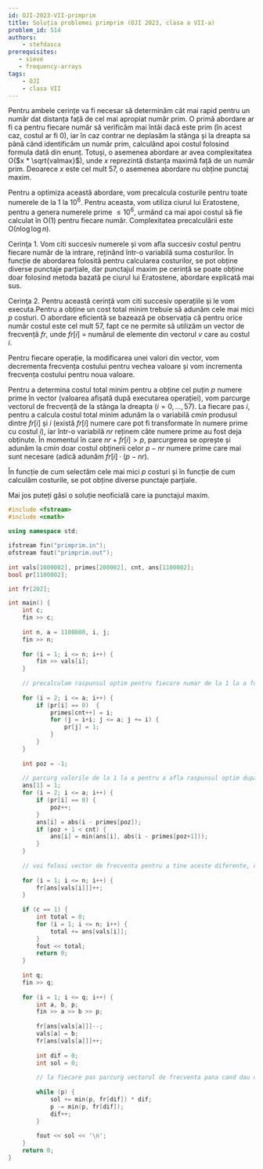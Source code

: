 ```yaml
---
id: OJI-2023-VII-primprim
title: Soluția problemei primprim (OJI 2023, clasa a VII-a)
problem_id: 514
authors:
    - stefdasca
prerequisites:
   - sieve
   - frequency-arrays
tags:
    - OJI
    - clasa VII
---
```



Pentru ambele cerințe va fi necesar să determinăm cât mai rapid pentru un număr
dat distanța față de cel mai apropiat număr prim. O primă abordare ar fi ca
pentru fiecare număr să verificăm mai întâi dacă este prim (în acest caz, costul
ar fi 0), iar în caz contrar ne deplasăm la stânga și la dreapta sa până când
identificăm un număr prim, calculând apoi costul folosind formula dată din
enunț. Totuși, o asemenea abordare ar avea complexitatea O($x * \sqrt{valmax}$),
unde $x$ reprezintă distanța maximă față de un număr prim. Deoarece $x$ este cel
mult 57, o asemenea abordare nu obține punctaj maxim.

Pentru a optimiza această abordare, vom precalcula costurile pentru toate
numerele de la 1 la $10^6$. Pentru aceasta, vom utiliza ciurul lui Eratostene,
pentru a genera numerele prime $\leq 10^6$, urmând ca mai apoi costul să fie
calculat în O(1) pentru fiecare număr. Complexitatea precalculării este O($n
\log \log n$).

Cerinţa 1. Vom citi succesiv numerele și vom afla succesiv costul pentru fiecare
număr de la intrare, reținând într-o variabilă suma costurilor. În funcție de
abordarea folosită pentru calcularea costurilor, se pot obține diverse punctaje
parțiale, dar punctajul maxim pe cerință se poate obține doar folosind metoda
bazată pe ciurul lui Eratostene, abordare explicată mai sus.

Cerinţa 2. Pentru această cerință vom citi succesiv operațiile și le vom
executa.Pentru a obține un cost total minim trebuie să adunăm cele mai mici $p$
costuri. O abordare eficientă se bazează pe observația că pentru orice număr
costul este cel mult 57, fapt ce ne permite să utilizăm un vector de frecvență
$fr$, unde $fr[i]$ = numărul de elemente din vectorul $v$ care au costul $i$.

Pentru fiecare operație, la modificarea unei valori din vector, vom decrementa
frecvența costului pentru vechea valoare și vom incrementa frecvența costului
pentru noua valoare.

Pentru a determina costul total minim pentru a obține cel puțin $p$ numere prime
în vector (valoarea afișată după executarea operației), vom parcurge vectorul de
frecvență de la stânga la dreapta ($i=0, \dots, 57$). La fiecare pas $i$, pentru
a calcula costul total minim adunăm la o variabilă $cmin$ produsul dintre
$fr[i]$ și $i$ (există $fr[i]$ numere care pot fi transformate în numere prime
cu costul $i$), iar într-o variabilă $nr$ reținem câte numere prime au fost deja
obținute. În momentul în care $nr+fr[i]>p$, parcurgerea se oprește și adunăm la
$cmin$ doar costul obținerii celor $p-nr$ numere prime care mai sunt necesare
(adică adunăm $fr[i] \cdot (p-nr)$.

În funcție de cum selectăm cele mai mici $p$ costuri și în funcție de cum
calculăm costurile, se pot obține diverse punctaje parțiale.

Mai jos puteți găsi o soluție neoficială care ia punctajul maxim.

```cpp
#include <fstream> 
#include <cmath>
   
using namespace std; 

ifstream fin("primprim.in"); 
ofstream fout("primprim.out"); 
   
int vals[1000002], primes[200002], cnt, ans[1100002];
bool pr[1100002];

int fr[202];

int main() {  
    int c; 
    fin >> c; 
      
    int n, a = 1100000, i, j; 
    fin >> n; 
      
    for (i = 1; i <= n; i++) {
        fin >> vals[i]; 
    }
      
    // precalculam raspunsul optim pentru fiecare numar de la 1 la a folosind ciurul lui Eratostene 
      
    for (i = 2; i <= a; i++) { 
        if (pr[i] == 0)  { 
            primes[cnt++] = i;
            for (j = i+i; j <= a; j += i) {
                pr[j] = 1; 
            }
        } 
    } 
      
    int poz = -1; 
      
    // parcurg valorile de la 1 la a pentru a afla raspunsul optim dupa ce am aflat numerele prime 
    ans[1] = 1; 
    for (i = 2; i <= a; i++) { 
        if (pr[i] == 0) {
            poz++; 
        }
        ans[i] = abs(i - primes[poz]); 
        if (poz + 1 < cnt) {
            ans[i] = min(ans[i], abs(i - primes[poz+1])); 
        }
    } 
      
    // voi folosi vector de frecventa pentru a tine aceste diferente, care de altfel sunt destul de mici 
      
    for (i = 1; i <= n; i++) {
        fr[ans[vals[i]]]++; 
    }
      
    if (c == 1) { 
        int total = 0;           
        for (i = 1; i <= n; i++) {
            total += ans[vals[i]]; 
        }
        fout << total; 
        return 0; 
    } 
      
    int q; 
    fin >> q; 
      
    for (i = 1; i <= q; i++) { 
        int a, b, p; 
        fin >> a >> b >> p; 
          
        fr[ans[vals[a]]]--; 
        vals[a] = b; 
        fr[ans[vals[a]]]++; 
          
        int dif = 0; 
        int sol = 0; 
          
        // la fiecare pas parcurg vectorul de frecventa pana cand dau de p diferente 
          
        while (p) { 
            sol += min(p, fr[dif]) * dif; 
            p -= min(p, fr[dif]); 
            dif++; 
        } 
          
        fout << sol << '\n'; 
    }  
    return 0; 
}
```
